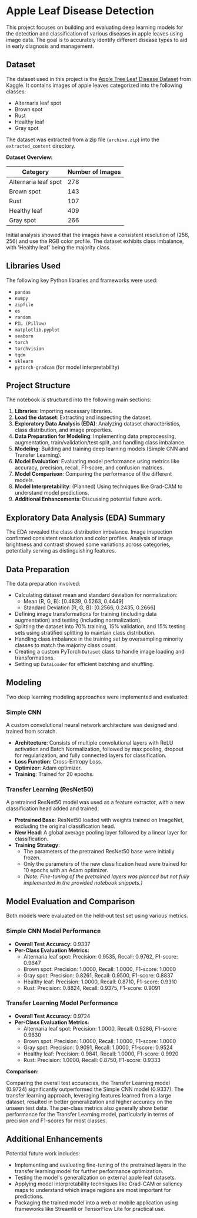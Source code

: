 # Apple Leaf Disease Detection

This project focuses on building and evaluating deep learning models for the detection and classification of various diseases in apple leaves using image data. The goal is to accurately identify different disease types to aid in early diagnosis and management.

## Dataset

The dataset used in this project is the [Apple Tree Leaf Disease Dataset](https://www.kaggle.com/datasets/nirmalsankalana/apple-tree-leaf-disease-dataset/data) from Kaggle. It contains images of apple leaves categorized into the following classes:

- Alternaria leaf spot
- Brown spot
- Rust
- Healthy leaf
- Gray spot

The dataset was extracted from a zip file (`archive.zip`) into the `extracted_content` directory.

**Dataset Overview:**

| Category             | Number of Images |
|----------------------|------------------|
| Alternaria leaf spot | 278              |
| Brown spot           | 143              |
| Rust                 | 107              |
| Healthy leaf         | 409              |
| Gray spot            | 266              |

Initial analysis showed that the images have a consistent resolution of (256, 256) and use the RGB color profile. The dataset exhibits class imbalance, with 'Healthy leaf' being the majority class.

## Libraries Used

The following key Python libraries and frameworks were used:

- `pandas`
- `numpy`
- `zipfile`
- `os`
- `random`
- `PIL (Pillow)`
- `matplotlib.pyplot`
- `seaborn`
- `torch`
- `torchvision`
- `tqdm`
- `sklearn`
- `pytorch-gradcam` (for model interpretability)

## Project Structure

The notebook is structured into the following main sections:

1.  **Libraries**: Importing necessary libraries.
2.  **Load the dataset**: Extracting and inspecting the dataset.
3.  **Exploratory Data Analysis (EDA)**: Analyzing dataset characteristics, class distribution, and image properties.
4.  **Data Preparation for Modeling**: Implementing data preprocessing, augmentation, train/validation/test split, and handling class imbalance.
5.  **Modeling**: Building and training deep learning models (Simple CNN and Transfer Learning).
6.  **Model Evaluation**: Evaluating model performance using metrics like accuracy, precision, recall, F1-score, and confusion matrices.
7.  **Model Comparison**: Comparing the performance of the different models.
8.  **Model Interpretability**: (Planned) Using techniques like Grad-CAM to understand model predictions.
9.  **Additional Enhancements**: Discussing potential future work.

## Exploratory Data Analysis (EDA) Summary

The EDA revealed the class distribution imbalance. Image inspection confirmed consistent resolution and color profiles. Analysis of image brightness and contrast showed some variations across categories, potentially serving as distinguishing features.

## Data Preparation

The data preparation involved:

-   Calculating dataset mean and standard deviation for normalization:
    -   Mean (R, G, B): [0.4839, 0.5263, 0.4449]
    -   Standard Deviation (R, G, B): [0.2566, 0.2435, 0.2666]
-   Defining image transformations for training (including data augmentation) and testing (including normalization).
-   Splitting the dataset into 70% training, 15% validation, and 15% testing sets using stratified splitting to maintain class distribution.
-   Handling class imbalance in the training set by oversampling minority classes to match the majority class count.
-   Creating a custom PyTorch `Dataset` class to handle image loading and transformations.
-   Setting up `DataLoader` for efficient batching and shuffling.

## Modeling

Two deep learning modeling approaches were implemented and evaluated:

### Simple CNN

A custom convolutional neural network architecture was designed and trained from scratch.

-   **Architecture**: Consists of multiple convolutional layers with ReLU activation and Batch Normalization, followed by max pooling, dropout for regularization, and fully connected layers for classification.
-   **Loss Function**: Cross-Entropy Loss.
-   **Optimizer**: Adam optimizer.
-   **Training**: Trained for 20 epochs.

### Transfer Learning (ResNet50)

A pretrained ResNet50 model was used as a feature extractor, with a new classification head added and trained.

-   **Pretrained Base**: ResNet50 loaded with weights trained on ImageNet, excluding the original classification head.
-   **New Head**: A global average pooling layer followed by a linear layer for classification.
-   **Training Strategy**:
    -   The parameters of the pretrained ResNet50 base were initially frozen.
    -   Only the parameters of the new classification head were trained for 10 epochs with an Adam optimizer.
    -   *(Note: Fine-tuning of the pretrained layers was planned but not fully implemented in the provided notebook snippets.)*

## Model Evaluation and Comparison

Both models were evaluated on the held-out test set using various metrics.

### Simple CNN Model Performance

*   **Overall Test Accuracy:** 0.9337
*   **Per-Class Evaluation Metrics:**
    *   Alternaria leaf spot: Precision: 0.9535, Recall: 0.9762, F1-score: 0.9647
    *   Brown spot: Precision: 1.0000, Recall: 1.0000, F1-score: 1.0000
    *   Gray spot: Precision: 0.8261, Recall: 0.9500, F1-score: 0.8837
    *   Healthy leaf: Precision: 1.0000, Recall: 0.8710, F1-score: 0.9310
    *   Rust: Precision: 0.8824, Recall: 0.9375, F1-score: 0.9091

### Transfer Learning Model Performance

*   **Overall Test Accuracy:** 0.9724
*   **Per-Class Evaluation Metrics:**
    *   Alternaria leaf spot: Precision: 1.0000, Recall: 0.9286, F1-score: 0.9630
    *   Brown spot: Precision: 1.0000, Recall: 1.0000, F1-score: 1.0000
    *   Gray spot: Precision: 0.9091, Recall: 1.0000, F1-score: 0.9524
    *   Healthy leaf: Precision: 0.9841, Recall: 1.0000, F1-score: 0.9920
    *   Rust: Precision: 1.0000, Recall: 0.8750, F1-score: 0.9333

**Comparison:**

Comparing the overall test accuracies, the Transfer Learning model (0.9724) significantly outperformed the Simple CNN model (0.9337). The transfer learning approach, leveraging features learned from a large dataset, resulted in better generalization and higher accuracy on the unseen test data. The per-class metrics also generally show better performance for the Transfer Learning model, particularly in terms of precision and F1-scores for most classes.

## Additional Enhancements

Potential future work includes:

-   Implementing and evaluating fine-tuning of the pretrained layers in the transfer learning model for further performance optimization.
-   Testing the model's generalization on external apple leaf datasets.
-   Applying model interpretability techniques like Grad-CAM or saliency maps to understand which image regions are most important for predictions.
-   Packaging the trained model into a web or mobile application using frameworks like Streamlit or TensorFlow Lite for practical use.